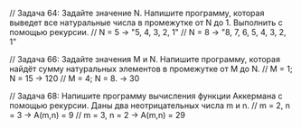 // Задача 64: Задайте значение N. Напишите программу, которая выведет все натуральные числа в промежутке от N до 1. Выполнить с помощью рекурсии.
// N = 5 -> "5, 4, 3, 2, 1"
// N = 8 -> "8, 7, 6, 5, 4, 3, 2, 1"

// Задача 66: Задайте значения M и N. Напишите программу, которая найдёт сумму натуральных элементов в промежутке от M до N.
// M = 1; N = 15 -> 120
// M = 4; N = 8. -> 30

// Задача 68: Напишите программу вычисления функции Аккермана с помощью рекурсии. Даны два неотрицательных числа m и n.
// m = 2, n = 3 -> A(m,n) = 9
// m = 3, n = 2 -> A(m,n) = 29